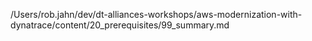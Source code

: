 /Users/rob.jahn/dev/dt-alliances-workshops/aws-modernization-with-dynatrace/content/20_prerequisites/99_summary.md